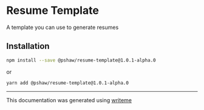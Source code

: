 # Resume Template

A template you can use to generate resumes

## Installation

```bash
npm install --save @pshaw/resume-template@1.0.1-alpha.0
```
or
```bash
yarn add @pshaw/resume-template@1.0.1-alpha.0
```

---
This documentation was generated using [writeme](https://www.npmjs.com/package/@pshaw/writeme)
